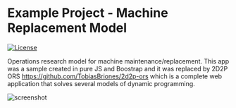 # Example Project - Machine Replacement Model
[![License](https://img.shields.io/github/license/TobiasBriones/example.math.or.model.web.machine_replacement)](https://github.com/TobiasBriones/example.math.or.model.web.machine_replacement/blob/master/LICENSE)

Operations research model for machine maintenance/replacement. This app was a sample created in pure JS and Boostrap and it was replaced by 2D2P ORS https://github.com/TobiasBriones/2d2p-ors which is a complete web application that solves several models of dynamic programming.

![screenshot](https://github.com/TobiasBriones/example.math.or.model.web.machine_replacement/blob/master/_repo/assets/screenshot_1.png)
